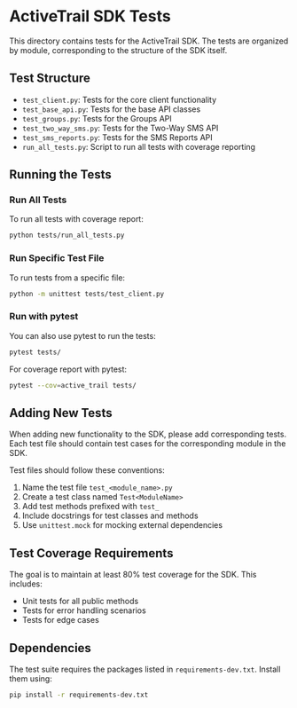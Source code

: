 # ActiveTrail SDK Tests

This directory contains tests for the ActiveTrail SDK. The tests are organized by module, corresponding to the structure of the SDK itself.

## Test Structure

- `test_client.py`: Tests for the core client functionality
- `test_base_api.py`: Tests for the base API classes
- `test_groups.py`: Tests for the Groups API
- `test_two_way_sms.py`: Tests for the Two-Way SMS API
- `test_sms_reports.py`: Tests for the SMS Reports API
- `run_all_tests.py`: Script to run all tests with coverage reporting

## Running the Tests

### Run All Tests

To run all tests with coverage report:

```bash
python tests/run_all_tests.py
```

### Run Specific Test File

To run tests from a specific file:

```bash
python -m unittest tests/test_client.py
```

### Run with pytest

You can also use pytest to run the tests:

```bash
pytest tests/
```

For coverage report with pytest:

```bash
pytest --cov=active_trail tests/
```

## Adding New Tests

When adding new functionality to the SDK, please add corresponding tests. Each test file should contain test cases for the corresponding module in the SDK.

Test files should follow these conventions:

1. Name the test file `test_<module_name>.py`
2. Create a test class named `Test<ModuleName>`
3. Add test methods prefixed with `test_`
4. Include docstrings for test classes and methods
5. Use `unittest.mock` for mocking external dependencies

## Test Coverage Requirements

The goal is to maintain at least 80% test coverage for the SDK. This includes:

- Unit tests for all public methods
- Tests for error handling scenarios
- Tests for edge cases

## Dependencies

The test suite requires the packages listed in `requirements-dev.txt`. Install them using:

```bash
pip install -r requirements-dev.txt
``` 